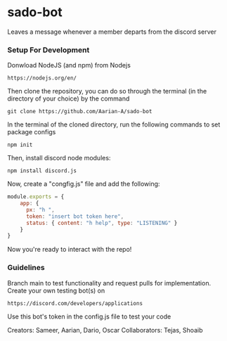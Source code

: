 # sado-bot
Leaves a message whenever a member departs from the discord server

### Setup For Development
Donwload NodeJS (and npm) from Nodejs
```
https://nodejs.org/en/
```
Then clone the repository,
you can do so through the terminal (in the directory of your choice) by the command 
```
git clone https://github.com/Aarian-A/sado-bot
```
In the terminal of the cloned directory,
run the following commands to set package configs
```
npm init
```
Then, install discord node modules:
```
npm install discord.js
```
Now, create a "congfig.js" file and add the following:
```js
module.exports = {
    app: {
      px: "h ",
      token: "insert bot token here",
      status: { content: "h help", type: "LISTENING" }
    }
}
```
Now you're ready to interact with the repo!

### Guidelines
Branch main to test functionality and request pulls for implementation.
Create your own testing bot(s) on
```
https://discord.com/developers/applications
```
Use this bot's token in the config.js file to test your code

Creators: Sameer, Aarian, Dario, Oscar
Collaborators: Tejas, Shoaib